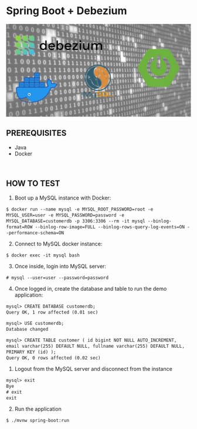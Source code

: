 # Spring Boot + Debezium
![banner](./assets/banner.jpg)

## PREREQUISITES
- Java
- Docker

<br>

## HOW TO TEST
1. Boot up a MySQL instance with Docker:
```shell
$ docker run --name mysql -e MYSQL_ROOT_PASSWORD=root -e MYSQL_USER=user -e MYSQL_PASSWORD=password -e MYSQL_DATABASE=customerdb -p 3306:3306 --rm -it mysql --binlog-format=ROW --binlog-row-image=FULL --binlog-rows-query-log-events=ON --performance-schema=ON
```

2. Connect to MySQL docker instance:
```shell
$ docker exec -it mysql bash
```

3. Once inside, login into MySQL server:
```shell
# mysql --user=user --password=password
```

4. Once logged in, create the database and table to run the demo application:
```shell
mysql> CREATE DATABASE customerdb;
Query OK, 1 row affected (0.01 sec)
```
```shell
mysql> USE customerdb;
Database changed
```
```shell
mysql> CREATE TABLE customer ( id bigint NOT NULL AUTO_INCREMENT, email varchar(255) DEFAULT NULL, fullname varchar(255) DEFAULT NULL, PRIMARY KEY (id) );
Query OK, 0 rows affected (0.02 sec)
```

1. Logout from the MySQL server and disconnect from the instance
```shell
mysql> exit
Bye
# exit
exit
```

2. Run the application
```shell
$ ./mvnw spring-boot:run
```